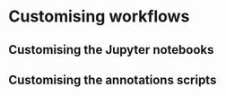 # Customising workflows

## Customising the Jupyter notebooks

## Customising the annotations scripts

